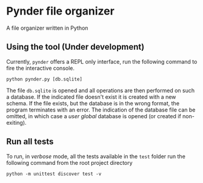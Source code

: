 # Pynder file organizer

A file organizer written in Python

## Using the tool (Under development)
Currently, `pynder` offers a REPL only interface, run the following command to fire the interactive console.

```console
python pynder.py [db.sqlite]
```

The file `db.sqlite` is opened and all operations are then performed on such a database. If the indicated file doesn't exist it is created with a new schema. If the file exists, but the database is in the wrong format, the program terminates with an error. The indication of the database file can be omitted, in which case a *user global* database is opened (or created if non-exiting).

## Run all tests

To run, in *verbose* mode, all the tests available in the `test` folder
run the following command from the root project directory

```console
python -m unittest discover test -v
```